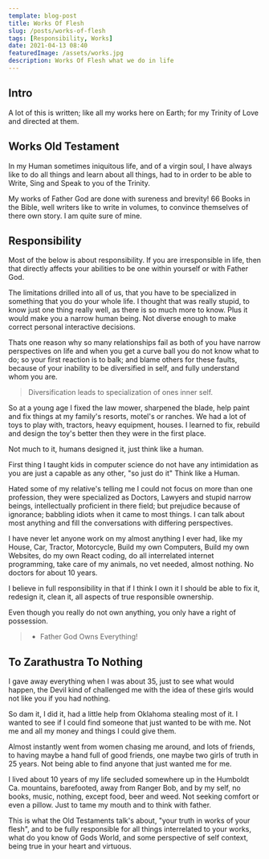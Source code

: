```yaml
---
template: blog-post
title: Works Of Flesh
slug: /posts/works-of-flesh
tags: [Responsibility, Works]
date: 2021-04-13 08:40
featuredImage: /assets/works.jpg
description: Works Of Flesh what we do in life
---
```


## Intro

A lot of this is written; like all my works here on Earth; for my Trinity of Love and directed at them.

## Works Old Testament

In my Human sometimes iniquitous life, and of a virgin soul, I have always like to do all things and learn about all things, had to in order to be able to Write, Sing and Speak to you of the Trinity.

My works of Father God are done with sureness and brevity! 66 Books in the Bible, well writers like to write in volumes, to convince themselves of there own story. I am quite sure of mine.

## Responsibility

Most of the below is about responsibility. If you are irresponsible in life, then that directly affects your abilities to be one within yourself or with Father God.

The limitations drilled into all of us, that you have to be specialized in something that you do your whole life. I thought that was really stupid, to know just one thing really well, as there is so much more to know. Plus it would make you a narrow human being. Not diverse enough to make correct personal interactive decisions.

Thats one reason why so many relationships fail as both of you have narrow perspectives on life and when you get a curve ball you do not know what to do; so your first reaction is to balk; and blame others for these faults, because of your inability to be diversified in self, and fully understand whom you are.

> Diversification leads to specialization of ones inner self.

So at a young age I fixed the law mower, sharpened the blade, help paint and fix things at my family's resorts, motel's or ranches. We had a lot of toys to play with, tractors, heavy equipment, houses. I learned to fix, rebuild and design the toy's better then they were in the first place.

Not much to it, humans designed it, just think like a human.

First thing I taught kids in computer science do not have any intimidation as you are just a capable as any other, "so just do it" Think like a Human.

Hated some of my relative's telling me I could not focus on more than one profession, they were specialized as Doctors, Lawyers and stupid narrow beings, intellectually proficient in there field; but prejudice because of ignorance; babbling idiots when it came to most things. I can talk about most anything and fill the conversations with differing perspectives.

I have never let anyone work on my almost anything I ever had, like my House, Car, Tractor, Motorcycle, Build my own Computers, Build my own Websites, do my own React coding, do all interrelated internet programming, take care of my animals, no vet needed, almost nothing. No doctors for about 10 years.

I believe in full responsibility in that if I think I own it I should be able to fix it, redesign it, clean it, all aspects of true responsible ownership.

Even though you really do not own anything, you only have a right of possession.

> - Father God Owns Everything!

## To Zarathustra To Nothing

I gave away everything when I was about 35, just to see what would happen, the Devil kind of challenged me with the idea of these girls would not like you if you had nothing.

So dam it, I did it, had a little help from Oklahoma stealing most of it. I wanted to see if I could find someone that just wanted to be with me. Not me and all my money and things I could give them.

Almost instantly went from women chasing me around, and lots of friends, to having maybe a hand full of good friends, one maybe two girls of truth in 25 years. Not being able to find anyone that just wanted me for me.

I lived about 10 years of my life secluded somewhere up in the Humboldt Ca. mountains, barefooted, away from Ranger Bob, and by my self, no books, music, nothing, except food, beer and weed. Not seeking comfort or even a pillow. Just to tame my mouth and to think with father.

This is what the Old Testaments talk's about, "your truth in works of your flesh", and to be fully responsible for all things interrelated to your works, what do you know of Gods World, and some perspective of self context, being true in your heart and virtuous.
